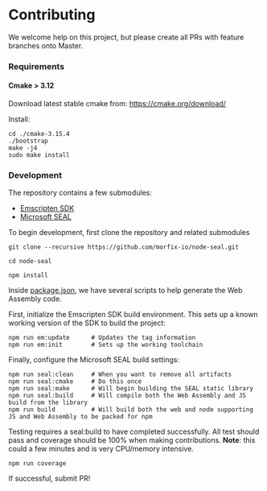 # Contributing

We welcome help on this project, but please create all PRs with feature branches onto Master.

### Requirements

#### Cmake > 3.12

Download latest stable cmake from:
https://cmake.org/download/

Install:

```shell
cd ./cmake-3.15.4
./bootstrap
make -j4
sudo make install
```

### Development

The repository contains a few submodules:

- [Emscripten SDK](https://github.com/emscripten-core/emsdk)
- [Microsoft SEAL](https://github.com/microsoft/SEAL)

To begin development, first clone the repository and related submodules

```shell
git clone --recursive https://github.com/morfix-io/node-seal.git

cd node-seal

npm install
```

Inside [package.json](package.json), we have several scripts to help generate the Web
Assembly code.

First, initialize the Emscripten SDK build environment. This sets up a known working version
of the SDK to build the project:

```shell
npm run em:update      # Updates the tag information
npm run em:init        # Sets up the working toolchain
```

Finally, configure the Microsoft SEAL build settings:

```shell
npm run seal:clean     # When you want to remove all artifacts
npm run seal:cmake     # Do this once
npm run seal:make      # Will begin building the SEAL static library
npm run seal:build     # Will compile both the Web Assembly and JS build from the library
npm run build          # Will build both the web and node supporting JS and Web Assembly to be packed for npm
```

Testing requires a seal:build to have completed successfully.
All test should pass and coverage should be 100% when making contributions.
**Note**: this could a few minutes and is very CPU/memory intensive.

```shell
npm run coverage
```

If successful, submit PR!

